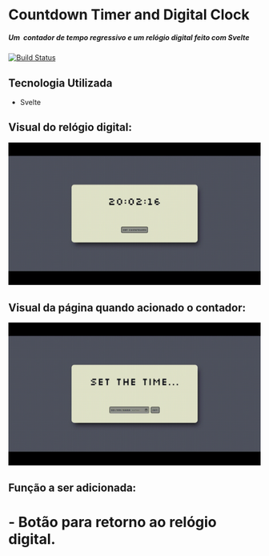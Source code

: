 # Countdown Timer and Digital Clock
##### Um  contador de tempo regressivo e um relógio digital feito com Svelte
[![Build Status](https://travis-ci.org/joemccann/dillinger.svg?branch=master)](https://travis-ci.org/joemccann/dillinger)

## Tecnologia Utilizada

- Svelte

## Visual do relógio digital:

![Foo](https://github.com/jeffersonmatheusdev/Countdown-Timer-Svelte/blob/main/prints/digitalClock.gif)

## Visual da página quando acionado o contador:

![Foo](https://github.com/jeffersonmatheusdev/Countdown-Timer-Svelte/blob/main/prints/setTime.gif)

## Função a ser adicionada:
# - Botão para retorno ao relógio digital.

